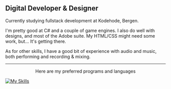 ## Digital Developer & Designer
Currently studying fullstack development at Kodehode, Bergen.

I'm pretty good at C# and a couple of game engines. 
I also do well with designs, and most of the Adobe suite. My HTML/CSS might need some work, but... It's getting there. 

As for other skills, I have a good bit of experience with audio and music, both performing and recording & mixing.

---
<p align="center">
Here are my preferred programs and languages
<p/>

<p align="center">
  
[![My Skills](https://skillicons.dev/icons?i=ableton,cs,js,html,css,blender,ae,dotnet,figma,ps,unity,godot)](https://skillicons.dev)
<p/>

<!--

![alt text](https://github.com/[username]/[reponame]/blob/[branch]/image.jpg?raw=true)
**Alenta/Alenta** is a ✨ _special_ ✨ repository because its `README.md` (this file) appears on your GitHub profile.

Here are some ideas to get you started:

- 🔭 I’m currently working on ...
- 🌱 I’m currently learning ...
- 👯 I’m looking to collaborate on ...
- 🤔 I’m looking for help with ...
- 💬 Ask me about ...
- 📫 How to reach me: ...
- 😄 Pronouns: ...
- ⚡ Fun fact: ...
-->
